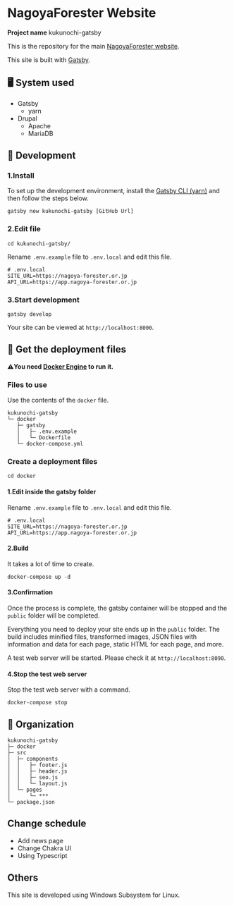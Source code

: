# **NagoyaForester Website**

**Project name** kukunochi-gatsby

This is the repository for the main [NagoyaForester website](https://nagoya-forester.or.jp).

This site is built with [Gatsby](https://gatsbyjs.org).

## 🖥️ System used

- Gatsby
    - yarn
- Drupal
    - Apache
    - MariaDB

## 🔰 Development

### 1.Install

To set up the development environment, install the [Gatsby CLI (yarn)](https://www.gatsbyjs.com/docs/glossary/yarn/) and
then follow the steps below.

```shell
gatsby new kukunochi-gatsby [GitHub Url]
```

### 2.Edit file

```shell
cd kukunochi-gatsby/
```

Rename `.env.example` file to `.env.local` and edit this file.

```text
# .env.local
SITE_URL=https://nagoya-forester.or.jp
API_URL=https://app.nagoya-forester.or.jp
```

### 3.Start development

```shell
gatsby develop
```

Your site can be viewed at `http://localhost:8000`.

## 🔎 Get the deployment files

**⚠️You need [Docker Engine](https://docs.docker.com/engine/) to run it.**

### Files to use

Use the contents of the `docker` file.

```text
kukunochi-gatsby
└─ docker
   ├─ gatsby
   │   ├─ .env.example
   │   └─ Dockerfile
   └─ docker-compose.yml
```

### Create a deployment files

```shell
cd docker
```

#### 1.Edit inside the gatsby folder

Rename `.env.example` file to `.env.local` and edit this file.

```text
# .env.local
SITE_URL=https://nagoya-forester.or.jp
API_URL=https://app.nagoya-forester.or.jp
```

#### 2.Build

It takes a lot of time to create.

```shell
docker-compose up -d
```

#### 3.Confirmation

Once the process is complete, the gatsby container will be stopped and the `public` folder will be completed.

Everything you need to deploy your site ends up in the `public` folder. The build includes minified files, transformed
images, JSON files with information and data for each page, static HTML for each page, and more.

A test web server will be started. Please check it at `http://localhost:8090`.

#### 4.Stop the test web server

Stop the test web server with a command.

```shell
docker-compose stop
```

## 🧐 Organization

```text
kukunochi-gatsby
├─ docker
├─ src
│  ├─ components
│  │   ├─ footer.js
│  │   ├─ header.js
│  │   ├─ seo.js
│  │   └─ layout.js
│  └─ pages
│      └─ ***
└─ package.json
```

## Change schedule

- Add news page
- Change Chakra UI
- Using Typescript

## Others

This site is developed using Windows Subsystem for Linux.
